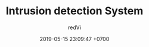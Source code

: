 ---
layout: post
title:  "Intrusion detection System"
crawlertitle: "Intrusion detection System"
summary: "Deep learning 기반 악성 행위 탐지 시스템"
date:   2019-05-15 23:09:47 +0700
categories: posts
tags: 'jekyll'
author: redVi
---